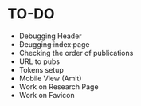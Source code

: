 # TO-DO
- Debugging Header
- ~~Deugging index page~~
- Checking the order of publications
- URL to pubs
- Tokens setup
- Mobile View (Amit)
- Work on Research Page
- Work on Favicon

